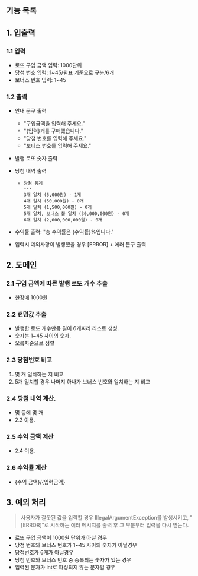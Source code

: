 ## 기능 목록

## 1. 입출력
### 1.1 입력
- 로또 구입 금액 입력: 1000단위
- 당첨 번호 입력: 1~45/쉼표 기준으로 구분/6개
- 보너스 번호 입력: 1~45

### 1.2 출력
- 안내 문구 출력
  - "구입금액을 입력해 주세요."
  - "{입력}개를 구매했습니다."
  - "당첨 번호를 입력해 주세요."
  - "보너스 번호를 입력해 주세요."
  
- 발행 로또 숫자 출력
  
- 당첨 내역 출력
  - ```
    당첨 통계
    ---
    3개 일치 (5,000원) - 1개
    4개 일치 (50,000원) - 0개
    5개 일치 (1,500,000원) - 0개
    5개 일치, 보너스 볼 일치 (30,000,000원) - 0개
    6개 일치 (2,000,000,000원) - 0개
    ```

- 수익률 출력: "총 수익률은 {수익률}%입니다."
- 입력시 예외사항이 발생했을 경우 [ERROR] + 에러 문구 출력

## 2. 도메인
### 2.1 구입 금액에 따른 발행 로또 개수 추출
- 한장에 1000원

### 2.2 랜덤값 추출
- 발행한 로또 개수만큼 길이 6개짜리 리스트 생성.
- 숫자는 1~45 사이의 숫자.
- 오름차순으로 정렬

### 2.3 당첨번호 비교
1. 몇 개 일치하는 지 비교
2. 5개 일치할 경우 나머지 하나가 보너스 번호와 일치하는 지 비교

### 2.4 당첨 내역 계산.
- 몇 등에 몇 개
- 2.3 이용.

### 2.5 수익 금액 계산
- 2.4 이용.

### 2.6 수익률 계산
- {수익 금액}/{입력금액} 

## 3. 예외 처리
>사용자가 잘못된 값을 입력할 경우 IllegalArgumentException를 발생시키고, "[ERROR]"로 시작하는 에러 메시지를 출력 후 그 부분부터 입력을 다시 받는다.

- 로또 구입 금액이 1000원 단위가 아닐 경우
- 당첨 번호와 보너스 번호가 1~45 사이의 숫자가 아닐경우
- 당첨번호가 6개가 아닐경우
- 당첨 번호와 보너스 번호 중 중복되는 숫자가 있는 경우
- 입력된 문자가 int로 파싱되지 않는 문자일 경우